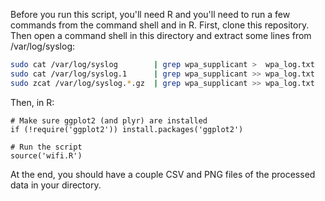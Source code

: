 

Before you run this script, you'll need R and you'll need to run a few commands from the command shell and in R. First, clone this repository. Then open a command shell in this directory and extract some lines from /var/log/syslog:

```bash
sudo cat /var/log/syslog        | grep wpa_supplicant >  wpa_log.txt
sudo cat /var/log/syslog.1      | grep wpa_supplicant >> wpa_log.txt
sudo zcat /var/log/syslog.*.gz  | grep wpa_supplicant >> wpa_log.txt
```


Then, in R:

```
# Make sure ggplot2 (and plyr) are installed
if (!require('ggplot2')) install.packages('ggplot2')

# Run the script
source('wifi.R')
```

At the end, you should have a couple CSV and PNG files of the processed data in your directory.
